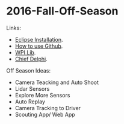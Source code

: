 # 2016-Fall-Off-Season


Links:
* [Eclipse Installation](https://wpilib.screenstepslive.com/s/4485/m/13503/l/599679-installing-eclipse-c-java "Eclipse").
* [How to use Github](https://guides.github.com/activities/hello-world/ "Title").
* [WPI Lib](https://wpilib.screenstepslive.com/s/4485/m/13809 "Title"). 
* [Chief Delphi](https://www.chiefdelphi.com/forums/portal.php "Title").

Off Season Ideas:
* Camera Teacking and Auto Shoot
* Lidar Sensors
* Explore More Sensors
* Auto Replay
* Camera Tracking to Driver
* Scouting App/ Web App

